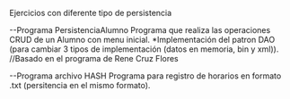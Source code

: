 Ejercicios con diferente tipo de persistencia

--Programa PersistenciaAlumno
Programa que realiza las operaciones CRUD de un Alumno con menu inicial.
*Implementación del patron DAO (para cambiar 3 tipos de implementación (datos en memoria, bin y xml)).
//Basado en el programa de Rene Cruz Flores

--Programa archivo HASH
Programa para registro de horarios en formato .txt (persitencia en el mismo formato).


